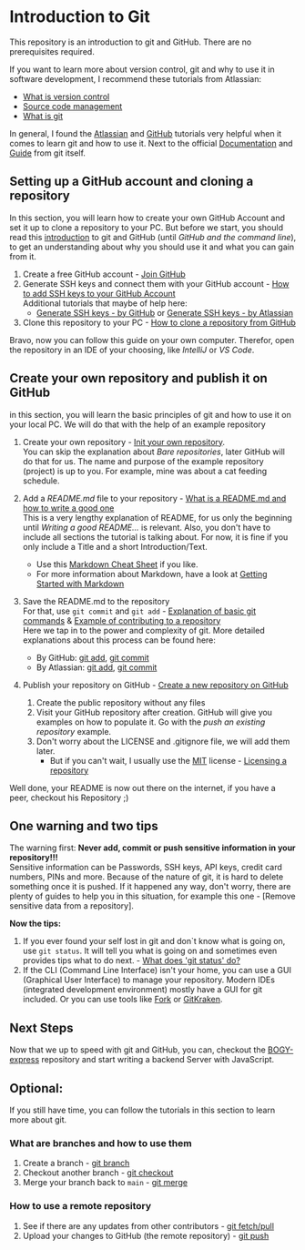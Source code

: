 # Introduction to Git

This repository is an introduction to git and GitHub.
There are no prerequisites required.

If you want to learn more about version control, git and why to use it in software development, I recommend these tutorials from Atlassian:

- [What is version control](https://www.atlassian.com/git/tutorials/what-is-version-control)
- [Source code management](https://www.atlassian.com/git/tutorials/source-code-management)
- [What is git](https://www.atlassian.com/git/tutorials/what-is-git)

In general, I found the [Atlassian](https://www.atlassian.com/git) and [GitHub](https://github.com/git-guides) tutorials very helpful when it comes to learn git and how to use it. Next to the official [Documentation](https://git-scm.com/docs) and [Guide](https://git-scm.com/book/en/v2) from git itself.

## Setting up a GitHub account and cloning a repository

In this section, you will learn how to create your own GitHub Account and set it up to clone a repository to your PC.
But before we start, you should read this [introduction](https://docs.github.com/en/get-started/using-git/about-git) to git and GitHub (until _GitHub and the command line_), to get an understanding about why you should use it and what you can gain from it.

1. Create a free GitHub account - [Join GitHub](https://github.com/join)
2. Generate SSH keys and connect them with your GitHub account - [How to add SSH keys to your GitHub Account](https://docs.github.com/en/authentication/connecting-to-github-with-ssh/adding-a-new-ssh-key-to-your-github-account)  
   Additional tutorials that maybe of help here:
   - [Generate SSH keys - by GitHub](https://docs.github.com/en/authentication/connecting-to-github-with-ssh/generating-a-new-ssh-key-and-adding-it-to-the-ssh-agent?platform=linux) or [Generate SSH keys - by Atlassian](https://www.atlassian.com/git/tutorials/git-ssh)
3. Clone this repository to your PC - [How to clone a repository from GitHub](https://docs.github.com/en/repositories/creating-and-managing-repositories/cloning-a-repository)

Bravo, now you can follow this guide on your own computer. Therefor, open the repository in an IDE of your choosing, like _IntelliJ_ or _VS Code_.


## Create your own repository and publish it on GitHub

in this section, you will learn the basic principles of git and how to use it on your local PC. We will do that with the help of an example repository

1. Create your own repository - [Init your own repository](https://www.atlassian.com/git/tutorials/setting-up-a-repository/git-init).  
   You can skip the explanation about _Bare repositories_, later GitHub will do that for us. The name and purpose of the example repository (project) is up to you. For example, mine was about a cat feeding schedule.
2. Add a _README.md_ file to your repository - [What is a README.md and how to write a good one](https://bulldogjob.com/readme/how-to-write-a-good-readme-for-your-github-project)  
   This is a very lengthy explanation of README, for us only the beginning until _Writing a good README..._ is relevant. Also, you don't have to include all sections the tutorial is talking about. For now, it is fine if you only include a Title and a short Introduction/Text.
   - Use this [Markdown Cheat Sheet](https://github.com/hnsreeny/markdown/blob/master/markdown-cheatsheet-online.pdf) if you like.
   - For more information about Markdown, have a look at [Getting Started with Markdown](https://www.markdownguide.org/getting-started/)
3. Save the README.md to the repository   
   For that, use `git commit` and `git add` - [Explanation of basic git commands](https://docs.github.com/en/get-started/using-git/about-git#basic-git-commands) & [Example of contributing to a repository](https://github.com/git-guides/git-commit)  
   Here we tap in to the power and complexity of git. More detailed explanations about this process can be found here:

   - By GitHub: [git add](https://github.com/git-guides/git-add), [git commit](https://github.com/git-guides/git-commit)
   - By Atlassian: [git add](https://www.atlassian.com/git/tutorials/saving-changes), [git commit](https://www.atlassian.com/git/tutorials/saving-changes/git-commit)
4. Publish your repository on GitHub - [Create a new repository on GitHub](https://docs.github.com/en/repositories/creating-and-managing-repositories/creating-a-new-repository)
   1. Create the public repository without any files
   2. Visit your GitHub repository after creation. GitHub will give you examples on how to populate it. Go with the _push an existing repository_ example.
   3. Don't worry about the LICENSE and .gitignore file, we will add them later.
      - But if you can't wait, I usually use the [MIT](https://choosealicense.com/licenses/mit/) license - [Licensing a repository](https://docs.github.com/en/repositories/managing-your-repositorys-settings-and-features/customizing-your-repository/licensing-a-repository)

Well done, your README is now out there on the internet,  if you have a peer, checkout his Repository ;)

## One warning and two tips
The warning first:
**Never add, commit or push sensitive information in your repository!!!**  
Sensitive information can be Passwords, SSH keys, API keys, credit card numbers, PINs and more.
Because of the nature of git, it is hard to delete something once it is pushed. If it happened any way, don't worry, there are plenty of guides to help you in this situation, for example this one - [Remove sensitive data from a repository].

**Now the tips:**
1. If you ever found your self lost in git and don\`t know what is going on, use `git status`. It will tell you what is going on and sometimes even provides tips what to do next. - [What does 'git status' do?](https://github.com/git-guides/git-status)
2. If the CLI (Command Line Interface) isn't your home, you can use a GUI (Graphical User Interface) to manage your repository. Modern IDEs (integrated development environment) mostly have a GUI for git included. Or you can use tools like [Fork](https://git-fork.com/home) or [GitKraken](https://www.gitkraken.com/).


## Next Steps

Now that we up to speed with git and GitHub, you can, checkout the [BOGY-express](https://github.com/SputnikTea/BOGY-express) repository and start writing a backend Server with JavaScript.

## Optional:

If you still have time, you can follow the tutorials in this section to learn more about git.

### What are branches and how to use them

1. Create a branch - [git branch](https://www.atlassian.com/git/tutorials/using-branches)
2. Checkout another branch - [git checkout](https://www.atlassian.com/git/tutorials/using-branches/git-checkout)
3. Merge your branch back to `main` - [git merge](https://www.atlassian.com/git/tutorials/using-branches/git-merge)

### How to use a remote repository

1. See if there are any updates from other contributors - [git fetch/pull](https://github.com/git-guides/git-pull)
2. Upload your changes to GitHub (the remote repository) - [git push](https://github.com/git-guides/git-push)

